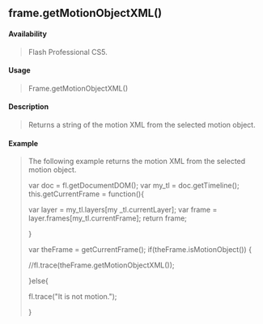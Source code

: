 ## frame.getMotionObjectXML()

#### Availability

> Flash Professional CS5.

#### Usage

> Frame.getMotionObjectXML()

#### Description

> Returns a string of the motion XML from the selected motion object.

#### Example

> The following example returns the motion XML from the selected motion object.
>
> var doc = fl.getDocumentDOM(); var my\_tl = doc.getTimeline(); this.getCurrentFrame = function(){
>
> var layer = my\_tl.layers\[my \_tl.currentLayer\]; var frame = layer.frames\[my\_tl.currentFrame\]; return frame;
>
> }
>
> var theFrame = getCurrentFrame(); if(theFrame.isMotionObject()) {
>
> //fl.trace(theFrame.getMotionObjectXML());
>
> }else{
>
> fl.trace("It is not motion.");
>
> }
